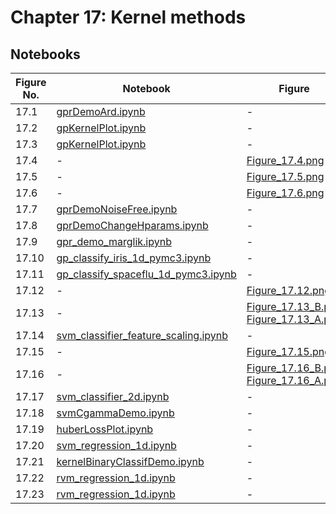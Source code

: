 
# Chapter 17: Kernel methods

## Notebooks

|Figure No. | Notebook | Figure |
|--|--|--|
| 17.1 | [gprDemoArd.ipynb](gprDemoArd.ipynb) | - |
| 17.2 | [gpKernelPlot.ipynb](gpKernelPlot.ipynb) | - |
| 17.3 | [gpKernelPlot.ipynb](gpKernelPlot.ipynb) | - |
| 17.4 | - | [Figure_17.4.png](https://github.com/probml/pml-book/blob/main/book1-figures/Figure_17.4.png)<br/> |
| 17.5 | - | [Figure_17.5.png](https://github.com/probml/pml-book/blob/main/book1-figures/Figure_17.5.png)<br/> |
| 17.6 | - | [Figure_17.6.png](https://github.com/probml/pml-book/blob/main/book1-figures/Figure_17.6.png)<br/> |
| 17.7 | [gprDemoNoiseFree.ipynb](gprDemoNoiseFree.ipynb) | - |
| 17.8 | [gprDemoChangeHparams.ipynb](gprDemoChangeHparams.ipynb) | - |
| 17.9 | [gpr_demo_marglik.ipynb](gpr_demo_marglik.ipynb) | - |
| 17.10 | [gp_classify_iris_1d_pymc3.ipynb](gp_classify_iris_1d_pymc3.ipynb) | - |
| 17.11 | [gp_classify_spaceflu_1d_pymc3.ipynb](gp_classify_spaceflu_1d_pymc3.ipynb) | - |
| 17.12 | - | [Figure_17.12.png](https://github.com/probml/pml-book/blob/main/book1-figures/Figure_17.12.png)<br/> |
| 17.13 | - | [Figure_17.13_B.png](https://github.com/probml/pml-book/blob/main/book1-figures/Figure_17.13_B.png)<br/>[Figure_17.13_A.png](https://github.com/probml/pml-book/blob/main/book1-figures/Figure_17.13_A.png)<br/> |
| 17.14 | [svm_classifier_feature_scaling.ipynb](svm_classifier_feature_scaling.ipynb) | - |
| 17.15 | - | [Figure_17.15.png](https://github.com/probml/pml-book/blob/main/book1-figures/Figure_17.15.png)<br/> |
| 17.16 | - | [Figure_17.16_B.png](https://github.com/probml/pml-book/blob/main/book1-figures/Figure_17.16_B.png)<br/>[Figure_17.16_A.png](https://github.com/probml/pml-book/blob/main/book1-figures/Figure_17.16_A.png)<br/> |
| 17.17 | [svm_classifier_2d.ipynb](svm_classifier_2d.ipynb) | - |
| 17.18 | [svmCgammaDemo.ipynb](svmCgammaDemo.ipynb) | - |
| 17.19 | [huberLossPlot.ipynb](huberLossPlot.ipynb) | - |
| 17.20 | [svm_regression_1d.ipynb](svm_regression_1d.ipynb) | - |
| 17.21 | [kernelBinaryClassifDemo.ipynb](kernelBinaryClassifDemo.ipynb) | - |
| 17.22 | [rvm_regression_1d.ipynb](rvm_regression_1d.ipynb) | - |
| 17.23 | [rvm_regression_1d.ipynb](rvm_regression_1d.ipynb) | - |
